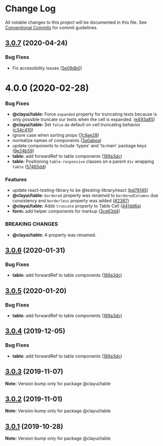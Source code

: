 # Change Log

All notable changes to this project will be documented in this file.
See [Conventional Commits](https://conventionalcommits.org) for commit guidelines.

## [3.0.7](https://github.com/liferay/clay/compare/@clayui/table@4.0.0...@clayui/table@3.0.7) (2020-04-24)

### Bug Fixes

-   Fix accessibility issues ([5e09db0](https://github.com/liferay/clay/commit/5e09db0))

# 4.0.0 (2020-02-28)

### Bug Fixes

-   **@clayui/table:** Force `expanded` property for truncating texts because is only possible truncate our texts when the cell is expanded. ([e493a85](https://github.com/liferay/clay/commit/e493a85))
-   **@clayui/table:** Set `false` as default on cell truncating behavior ([c34c410](https://github.com/liferay/clay/commit/c34c410))
-   ignore case when sorting props ([7c9ae28](https://github.com/liferay/clay/commit/7c9ae28))
-   normalize names of components ([3a0abea](https://github.com/liferay/clay/commit/3a0abea))
-   update components to include 'types' and 'ts:main' package keys ([9e24b59](https://github.com/liferay/clay/commit/9e24b59))
-   **table:** add forwardRef to table components ([189a3dc](https://github.com/liferay/clay/commit/189a3dc))
-   **table:** Positioning `table-responsive` classes on a parent `div` wrapping `table` ([57465dd](https://github.com/liferay/clay/commit/57465dd))

### Features

-   update react-testing-library to be @testing-library/react ([bd78145](https://github.com/liferay/clay/commit/bd78145))
-   **@clayui/table:** `bordered` property was renamed to `borderedColumns` due consistency and `borderless` property was added ([#2387](https://github.com/liferay/clay/commit/023ef53))
-   **@clayui/table:** Adds `truncate` property to Table Cell ([441dd6a](https://github.com/liferay/clay/commit/441dd6a))
-   **form:** add helper components for markup ([3ce63d4](https://github.com/liferay/clay/commit/3ce63d4))

### BREAKING CHANGES

-   **@clayui/table:** A property was renamed.

## [3.0.6](https://github.com/liferay/clay/tree/master/packages/clay-table/compare/@clayui/table@3.0.3...@clayui/table@3.0.6) (2020-01-31)

### Bug Fixes

-   **table:** add forwardRef to table components ([189a3dc](https://github.com/liferay/clay/commit/189a3dc))

## [3.0.5](https://github.com/liferay/clay/tree/master/packages/clay-table/compare/@clayui/table@3.0.3...@clayui/table@3.0.5) (2020-01-20)

### Bug Fixes

-   **table:** add forwardRef to table components ([189a3dc](https://github.com/liferay/clay/commit/189a3dc))

## [3.0.4](https://github.com/liferay/clay/tree/master/packages/clay-table/compare/@clayui/table@3.0.3...@clayui/table@3.0.4) (2019-12-05)

### Bug Fixes

-   **table:** add forwardRef to table components ([189a3dc](https://github.com/liferay/clay/commit/189a3dc))

## [3.0.3](https://github.com/liferay/clay/tree/master/packages/clay-table/compare/@clayui/table@3.0.2...@clayui/table@3.0.3) (2019-11-07)

**Note:** Version bump only for package @clayui/table

## [3.0.2](https://github.com/liferay/clay/tree/master/packages/clay-table/compare/@clayui/table@3.0.1...@clayui/table@3.0.2) (2019-11-01)

**Note:** Version bump only for package @clayui/table

## [3.0.1](https://github.com/liferay/clay/tree/master/packages/clay-table/compare/@clayui/table@3.0.0...@clayui/table@3.0.1) (2019-10-28)

**Note:** Version bump only for package @clayui/table
